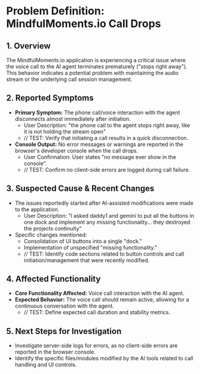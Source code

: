 # Problem Definition: MindfulMoments.io Call Drops

## 1. Overview

The MindfulMoments.io application is experiencing a critical issue where the voice call to the AI agent terminates prematurely ("stops right away"). This behavior indicates a potential problem with maintaining the audio stream or the underlying call session management.

## 2. Reported Symptoms

*   **Primary Symptom:** The phone call/voice interaction with the agent disconnects almost immediately after initiation.
    *   User Description: "the phone call to the agent stops right away, like it is not holding the stream open"
    *   // TEST: Verify that initiating a call results in a quick disconnection.
*   **Console Output:** No error messages or warnings are reported in the browser's developer console when the call drops.
    *   User Confirmation: User states "no message ever show in the console".
    *   // TEST: Confirm no client-side errors are logged during call failure.

## 3. Suspected Cause & Recent Changes

*   The issues reportedly started after AI-assisted modifications were made to the application.
    *   User Description: "I asked daddy1 and gemini to put all the buttons in one dock and implement any missing functionality... they destroyed the projects continuity"
*   Specific changes mentioned:
    *   Consolidation of UI buttons into a single "dock."
    *   Implementation of unspecified "missing functionality."
    *   // TEST: Identify code sections related to button controls and call initiation/management that were recently modified.

## 4. Affected Functionality

*   **Core Functionality Affected:** Voice call interaction with the AI agent.
*   **Expected Behavior:** The voice call should remain active, allowing for a continuous conversation with the agent.
    *   // TEST: Define expected call duration and stability metrics.

## 5. Next Steps for Investigation

*   Investigate server-side logs for errors, as no client-side errors are reported in the browser console.
*   Identify the specific files/modules modified by the AI tools related to call handling and UI controls.